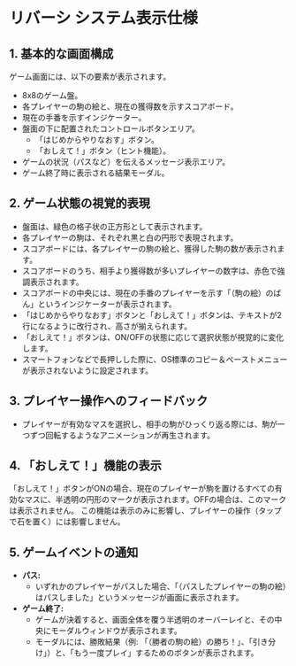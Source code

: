 # リバーシ システム表示仕様

## 1. 基本的な画面構成
ゲーム画面には、以下の要素が表示されます。
- 8x8のゲーム盤。
- 各プレイヤーの駒の絵と、現在の獲得数を示すスコアボード。
- 現在の手番を示すインジケーター。
- 盤面の下に配置されたコントロールボタンエリア。
    - 「はじめからやりなおす」ボタン。
    - 「おしえて！」ボタン（ヒント機能）。
- ゲームの状況（パスなど）を伝えるメッセージ表示エリア。
- ゲーム終了時に表示される結果モーダル。

## 2. ゲーム状態の視覚的表現
- 盤面は、緑色の格子状の正方形として表示されます。
- 各プレイヤーの駒は、それぞれ黒と白の円形で表現されます。
- スコアボードには、各プレイヤーの駒の絵と、獲得した駒の数が表示されます。
- スコアボードのうち、相手より獲得数が多いプレイヤーの数字は、赤色で強調表示されます。
- スコアボードの中央には、現在の手番のプレイヤーを示す「（駒の絵）のばん」というインジケーターが表示されます。
- 「はじめからやりなおす」ボタンと「おしえて！」ボタンは、テキストが2行になるように改行され、高さが揃えられます。
- 「おしえて！」ボタンは、ON/OFFの状態に応じて選択状態が視覚的に変化します。
- スマートフォンなどで長押しした際に、OS標準のコピー＆ペーストメニューが表示されないように設定されます。

## 3. プレイヤー操作へのフィードバック
- プレイヤーが有効なマスを選択し、相手の駒がひっくり返る際には、駒が一つずつ回転するようなアニメーションが再生されます。

## 4. 「おしえて！」機能の表示
「おしえて！」ボタンがONの場合、現在のプレイヤーが駒を置けるすべての有効なマスに、半透明の円形のマークが表示されます。OFFの場合は、このマークは表示されません。
この機能は表示のみに影響し、プレイヤーの操作（タップで石を置く）には影響しません。

## 5. ゲームイベントの通知
- **パス:**
    - いずれかのプレイヤーがパスした場合、「（パスしたプレイヤーの駒の絵）はパスしました」というメッセージが画面に表示されます。
- **ゲーム終了:**
    - ゲームが決着すると、画面全体を覆う半透明のオーバーレイと、その中央にモーダルウィンドウが表示されます。
    - モーダルには、勝敗結果（例: 「（勝者の駒の絵）の勝ち！」、「引き分け」）と、「もう一度プレイ」するためのボタンが表示されます。
